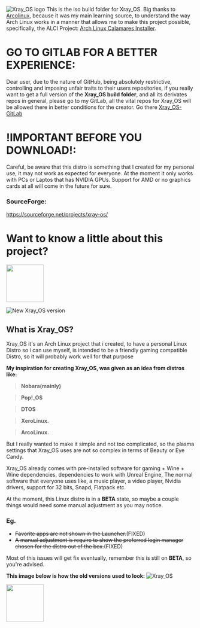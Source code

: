 ![Xray_OS logo](https://images2.imgbox.com/67/fa/UbT8qfSj_o.png)
This is the iso build folder for Xray_OS. Big thanks to [Arcolinux](https://github.com/arcolinux), because it was my main learning source, to understand the way Arch Linux works in a manner that allows me to make this project possible, specifically, the ALCI Project: [Arch Linux Calamares Installer](https://github.com/arch-linux-calamares-installer).

# GO TO GITLAB FOR A BETTER EXPERIENCE:
Dear user, due to the nature of GitHub, being absolutely restrictive, controlling and imposing unfair traits to their users repositories, if you really want to get a full version of the **Xray_OS build folder**, and all its derivates repos in general, please go to my GitLab, all the vital repos for Xray_OS will be allowed there in better conditions for the creator. Go there [Xray_OS-GitLab](https://gitlab.com/Xray_OS) 

# !IMPORTANT BEFORE YOU DOWNLOAD!: 

Careful, be aware that this distro is something that I created for my personal use, it may not work as expected for everyone. At the moment it only works with PCs or Laptos that has NVIDIA GPUs. Support for AMD or no graphics cards at all will come in the future for sure.

### SourceForge: 
https://sourceforge.net/projects/xray-os/


# Want to know a little about this project?
<img src="https://images2.imgbox.com/98/c0/5VRGfBHj_o.png" width="100" height="100">

![New Xray_OS version](https://github.com/Xray-OS/xray_os/assets/143856402/2ee22146-6d28-47bc-9e50-979683656ea9)

## What is Xray_OS? 
Xray_OS it's an Arch Linux project that i created, to have a personal Linux Distro so i can use myself, is intended to be a friendly gaming compatible Distro, so it will probably work well for that purpose

**My inspiration for creating Xray_OS, was given as an idea from distros like:** 

> **Nobara(mainly)** 

> **Pop!_OS** 

> **DTOS** 

> **XeroLinux.**

> **ArcoLinux.**

But I really wanted to make it simple and not too complicated, so the plasma settings that Xray_OS uses are not so complex in terms of Beauty or Eye Candy.

Xray_OS already comes with pre-installed software for gaming + Wine + Wine dependencies, dependencies to work with Unreal Engine, The normal software that everyone uses like, a music player, a video player, Nvidia drivers, support for 32 bits, Snapd, Flatpack etc.

At the moment, this Linux distro is in a **BETA** state, so maybe a couple things would need some manual adjustment as you may notice. 

### Eg. 
* ~~Favorite apps are not shown in the Launcher.~~(FIXED)
* ~~A manual adjustment is require to show the preferred login manager chosen for the distro out of the box.~~(FIXED) 

Most of this issues will get fix eventually, remember this is still on **BETA**, so you're advised.

**This image below is how the old versions used to look:**
![Xray_OS](https://github.com/Xray-OS/xray_os/assets/143856402/6838b3ff-f63c-4e9f-9f9b-4c794eb65593)

<img src="https://images2.imgbox.com/98/c0/5VRGfBHj_o.png" width="100" height="100">
